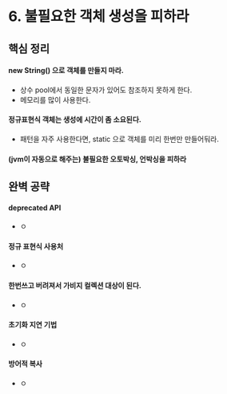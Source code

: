 # 6. 불필요한 객체 생성을 피하라
## 핵심 정리
#### new String() 으로 객체를 만들지 마라.
 * 상수 pool에서 동일한 문자가 있어도 참조하지 못하게 한다.
 * 메모리를 많이 사용한다.

#### 정규표현식 객체는 생성에 시간이 좀 소요된다.
 * 패턴을 자주 사용한다면, static 으로 객체를 미리 한번만 만들어둬라.

#### (jvm이 자동으로 해주는) 불필요한 오토박싱, 언박싱을 피하라

## 완벽 공략
#### deprecated API
 * ㅇ

#### 정규 표현식 사용처
 * ㅇ

#### 한번쓰고 버려져서 가비지 컬렉션 대상이 된다.
 * ㅇ

#### 초기화 지연 기법
 * ㅇ

#### 방어적 복사
 * ㅇ

